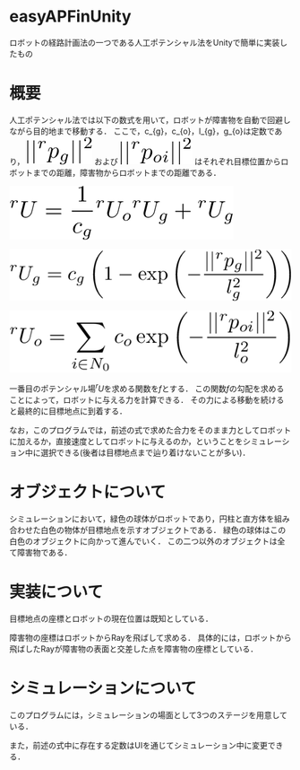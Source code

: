 # easyAPFinUnity
ロボットの経路計画法の一つである人工ポテンシャル法をUnityで簡単に実装したもの

# 概要
人工ポテンシャル法では以下の数式を用いて，ロボットが障害物を自動で回避しながら目的地まで移動する．
ここで，c_{g}，c_{o}，l_{g}，g_{o}は定数であり，
![数式](./latex_eq/pg.png)
および
![数式](./latex_eq/poi.png)
はそれぞれ目標位置からロボットまでの距離，障害物からロボットまでの距離である．

![数式](./latex_eq/eq1.png)

![数式](./latex_eq/eq2.png)

![数式](./latex_eq/eq3.png)

一番目のポテンシャル場${}^{r}U$を求める関数を$f$とする．
この関数$f$の勾配を求めることによって，ロボットに与える力を計算できる．
その力による移動を続けると最終的に目標地点に到着する．

なお，このプログラムでは，前述の式で求めた合力をそのまま力としてロボットに加えるか，直接速度としてロボットに与えるのか，ということをシミュレーション中に選択できる(後者は目標地点まで辿り着けないことが多い)．

# オブジェクトについて
シミュレーションにおいて，緑色の球体がロボットであり，円柱と直方体を組み合わせた白色の物体が目標地点を示すオブジェクトである．
緑色の球体はこの白色のオブジェクトに向かって進んでいく．
この二つ以外のオブジェクトは全て障害物である．

# 実装について
目標地点の座標とロボットの現在位置は既知としている．

障害物の座標はロボットからRayを飛ばして求める．
具体的には，ロボットから飛ばしたRayが障害物の表面と交差した点を障害物の座標としている．

# シミュレーションについて
このプログラムには，シミュレーションの場面として3つのステージを用意している．

また，前述の式中に存在する定数はUIを通じてシミュレーション中に変更できる．